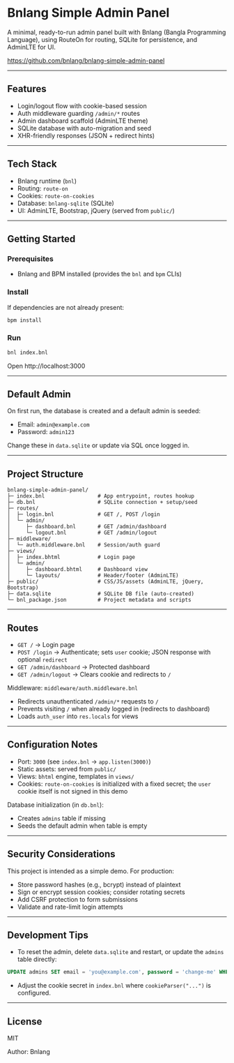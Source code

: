 # Bnlang Simple Admin Panel

A minimal, ready-to-run admin panel built with Bnlang (Bangla Programming Language), using RouteOn for routing, SQLite for persistence, and AdminLTE for UI.

https://github.com/bnlang/bnlang-simple-admin-panel

---

## Features

- Login/logout flow with cookie-based session
- Auth middleware guarding `/admin/*` routes
- Admin dashboard scaffold (AdminLTE theme)
- SQLite database with auto-migration and seed
- XHR-friendly responses (JSON + redirect hints)

---

## Tech Stack

- Bnlang runtime (`bnl`)
- Routing: `route-on`
- Cookies: `route-on-cookies`
- Database: `bnlang-sqlite` (SQLite)
- UI: AdminLTE, Bootstrap, jQuery (served from `public/`)

---

## Getting Started

### Prerequisites

- Bnlang and BPM installed (provides the `bnl` and `bpm` CLIs)

### Install

If dependencies are not already present:

```bash
bpm install
```

### Run

```bash
bnl index.bnl
```

Open http://localhost:3000

---

## Default Admin

On first run, the database is created and a default admin is seeded:

- Email: `admin@example.com`
- Password: `admin123`

Change these in `data.sqlite` or update via SQL once logged in.

---

## Project Structure

```
bnlang-simple-admin-panel/
├─ index.bnl                 # App entrypoint, routes hookup
├─ db.bnl                    # SQLite connection + setup/seed
├─ routes/
│  ├─ login.bnl              # GET /, POST /login
│  └─ admin/
│     ├─ dashboard.bnl       # GET /admin/dashboard
│     └─ logout.bnl          # GET /admin/logout
├─ middleware/
│  └─ auth.middleware.bnl    # Session/auth guard
├─ views/
│  ├─ index.bhtml            # Login page
│  └─ admin/
│     ├─ dashboard.bhtml     # Dashboard view
│     └─ layouts/            # Header/footer (AdminLTE)
├─ public/                   # CSS/JS/assets (AdminLTE, jQuery, Bootstrap)
├─ data.sqlite               # SQLite DB file (auto-created)
└─ bnl_package.json          # Project metadata and scripts
```

---

## Routes

- `GET /` → Login page
- `POST /login` → Authenticate; sets `user` cookie; JSON response with optional `redirect`
- `GET /admin/dashboard` → Protected dashboard
- `GET /admin/logout` → Clears cookie and redirects to `/`

Middleware: `middleware/auth.middleware.bnl`

- Redirects unauthenticated `/admin/*` requests to `/`
- Prevents visiting `/` when already logged in (redirects to dashboard)
- Loads `auth_user` into `res.locals` for views

---

## Configuration Notes

- Port: `3000` (see `index.bnl` → `app.listen(3000)`)
- Static assets: served from `public/`
- Views: `bhtml` engine, templates in `views/`
- Cookies: `route-on-cookies` is initialized with a fixed secret; the `user` cookie itself is not signed in this demo

Database initialization (in `db.bnl`):

- Creates `admins` table if missing
- Seeds the default admin when table is empty

---

## Security Considerations

This project is intended as a simple demo. For production:

- Store password hashes (e.g., bcrypt) instead of plaintext
- Sign or encrypt session cookies; consider rotating secrets
- Add CSRF protection to form submissions
- Validate and rate-limit login attempts

---

## Development Tips

- To reset the admin, delete `data.sqlite` and restart, or update the `admins` table directly:

```sql
UPDATE admins SET email = 'you@example.com', password = 'change-me' WHERE id = 1;
```

- Adjust the cookie secret in `index.bnl` where `cookieParser("...")` is configured.

---

## License

MIT

Author: Bnlang
